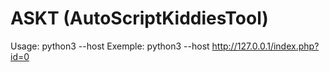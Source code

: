 # ASKT (AutoScriptKiddiesTool)
Usage: python3 --host <full url>
Exemple: python3 --host http://127.0.0.1/index.php?id=0
